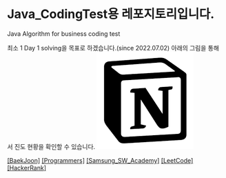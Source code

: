 # Java_CodingTest용 레포지토리입니다.
Java Algorithm for business coding test

최소 1 Day 1 solving을 목표로 하겠습니다.(since 2022.07.02)
아래의 그림을 통해서 진도 현황을 확인할 수 있습니다.
[![Notion](/images/노션이미지.png)](https://jeweled-ricotta-ff7.notion.site/33aaa0bf9e19424d8600b8620e0f56ab?v=b75b3e28ea8b462ca9b9ae4e0f9b1d71)


[[BaekJoon]](https://www.acmicpc.net/)
[[Programmers]](https://programmers.co.kr/)
[[Samsung_SW_Academy]](https://swexpertacademy.com/main/main.do)
[[LeetCode]](https://leetcode.com/)
[[HackerRank]](https://www.hackerrank.com/)


